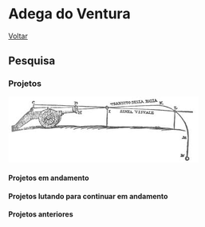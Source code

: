 # Adega do Ventura

[Voltar](README.md)

## Pesquisa

### Projetos

![Um projetil](img/projetil.jpeg "Um projétil e sua muito estranha trajetória")

#### Projetos em andamento

#### Projetos lutando para continuar em andamento

#### Projetos anteriores
